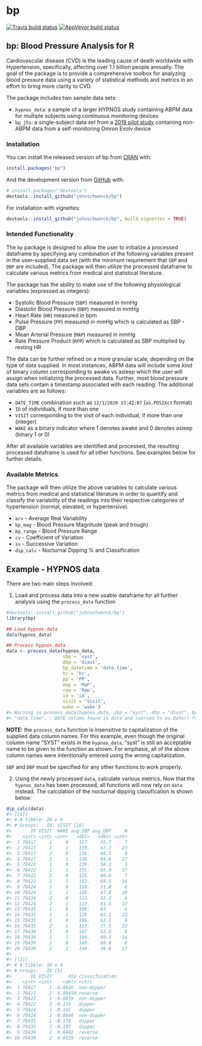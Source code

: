 
<!-- README.md is generated from README.Rmd. Please edit that file -->

# bp

<!-- badges: start -->

[![Travis build
status](https://travis-ci.com/johnschwenck/bp.svg?branch=master)](https://travis-ci.com/johnschwenck/bp)
[![AppVeyor build
status](https://ci.appveyor.com/api/projects/status/github/johnschwenck/bp?branch=master&svg=true)](https://ci.appveyor.com/project/johnschwenck/bp)
<!-- badges: end -->

## bp: Blood Pressure Analysis for R

Cardiovascular disease (CVD) is the leading cause of death worldwide
with Hypertension, specifically, affecting over 1.1 billion people
annually. The goal of the  package is to provide a comprehensive toolbox
for analyzing blood pressure data using a variety of statistical methods
and metrics in an effort to bring more clarity to CVD.

The  package includes two sample data sets:

  - `hypnos_data`: a sample of a larger HYPNOS study containing ABPM
    data for multiple subjects using continuous monitoring devices
  - `bp_jhs`: a single-subject data set from a [2019 pilot
    study](https://dataverse.harvard.edu/dataverse/r4r) containing
    non-ABPM data from a self-monitoring Omron Evolv device

### Installation

You can install the released version of bp from
[CRAN](https://CRAN.R-project.org) with:

``` r
install.packages("bp")
```

And the development version from [GitHub](https://github.com/) with:

``` r
# install.packages("devtools")
devtools::install_github("johnschwenck/bp")
```

For installation with vignettes:

``` r
devtools::install_github("johnschwenck/bp", build_vignettes = TRUE)
```

### Intended Functionality

The `bp` package is designed to allow the user to initialize a processed
dataframe by specifying any combination of the following variables
present in the user-supplied data set (with the minimum requirement that
`SBP` and `DBP` are included). The package will then utilize the
processed dataframe to calculate various metrics from medical and
statistical literature.

The package has the ability to make use of the following physiological
variables (expressed as integers):

  - Systolic Blood Pressure (`SBP`) measured in mmHg
  - Diastolic Blood Pressure (`DBP`) measured in mmHg
  - Heart Rate (`HR`) measured in bpm
  - Pulse Pressure (`PP`) measured in mmHg which is calculated as SBP -
    DBP
  - Mean Arterial Pressure (`MAP`) measured in mmHg
  - Rate Pressure Product (`RPP`) which is calculated as SBP multiplied
    by resting HR

The data can be further refined on a more granular scale, depending on
the type of data supplied. In most instances, ABPM data will include
some kind of binary column corresponding to awake vs asleep which the
user will assign when initializing the processed data. Further, most
blood pressure data sets contain a timestamp associated with each
reading. The additional variables are as follows:

  - `DATE_TIME` combination such as `12/1/2020 13:42:07` (`as.POSIXct`
    format)
  - `ID` of individuals, if more than one
  - `VISIT` corresponding to the visit of each individual, if more than
    one (integer)
  - `WAKE` as a binary indicator where 1 denotes awake and 0 denotes
    asleep (binary 1 or 0)

After all available variables are identified and processed, the
resulting processed dataframe is used for all other functions. See
examples below for further details.

### Available Metrics

The package will then utilize the above variables to calculate various
metrics from medical and statistical literature in order to quantify and
classify the variability of the readings into their respective
categories of hypertension (normal, elevated, or hypertensive).

  - `arv` - Average Real Variability
  - `bp_mag` - Blood Pressure Magnitude (peak and trough)
  - `bp_range` - Blood Pressure Range
  - `cv` - Coefficient of Variation
  - `sv` - Successive Variation
  - `dip_calc` - Nocturnal Dipping % and Classification

## Example - HYPNOS data

There are two main steps involved:

1.  Load and process data into a new usable dataframe for all further
    analysis using the `process_data` function

<!-- end list -->

``` r
#devtools::install_github("johnschwenck/bp")
library(bp)

## Load hypnos_data
data(hypnos_data)

## Process hypnos_data
data <- process_data(hypnos_data, 
                     sbp = 'syst', 
                     dbp = 'diast', 
                     bp_datetime = 'date.time', 
                     hr = 'hr', 
                     pp = 'PP', 
                     map = 'MaP', 
                     rpp = 'Rpp', 
                     id = 'id', 
                     visit = 'Visit', 
                     wake = 'wake')
#> Warning in process_data(hypnos_data, sbp = "syst", dbp = "diast", bp_datetime =
#> "date.time", : DATE column found in data and coerced to as.Date() format.
```

**NOTE:** the `process_data` function is insensitive to capitalization
of the supplied data column names. For this example, even though the
original column name “SYST” exists in the `hypnos_data`, “syst” is still
an acceptable name to be given to the function as shown. For emphasis,
all of the above column names were intentionally entered using the wrong
capitalization.

`SBP` and `DBP` must be specified for any other functions to work
properly.

2.  Using the newly processed `data`, calculate various metrics. Now
    that the `hypnos_data` has been processed, all functions will now
    rely on `data` instead. The calculation of the nocturnal dipping
    classification is shown below:

<!-- end list -->

``` r
dip_calc(data)
#> [[1]]
#> # A tibble: 20 x 6
#> # Groups:   ID, VISIT [10]
#>       ID VISIT  WAKE avg_SBP avg_DBP     N
#>    <int> <int> <int>   <dbl>   <dbl> <int>
#>  1 70417     1     0    117.    55.7     7
#>  2 70417     1     1    129.    67.3    23
#>  3 70417     2     0    136.    60.5     8
#>  4 70417     2     1    136.    65.6    17
#>  5 70422     1     0    139.    58.2     5
#>  6 70422     1     1    151.    65.9    17
#>  7 70422     2     0    125.    60.6     7
#>  8 70422     2     1    152.    69.5    14
#>  9 70424     1     0    110.    51.8     6
#> 10 70424     1     1    128.    67.8    20
#> 11 70424     2     0    113     52.3     6
#> 12 70424     2     1    123.    61.5    17
#> 13 70435     1     0    106.    63       6
#> 14 70435     1     1    129.    82.1    23
#> 15 70435     2     0    106.    63.5     6
#> 16 70435     2     1    133.    77.5    23
#> 17 70439     1     0    167     62.6     8
#> 18 70439     1     1    160.    69.3    14
#> 19 70439     2     0    149.    60.8     6
#> 20 70439     2     1    144.    56.8    17
#> 
#> [[2]]
#> # A tibble: 10 x 4
#> # Groups:   ID [5]
#>       ID VISIT      dip classification
#>    <int> <int>    <dbl> <chr>         
#>  1 70417     1 -0.0926  non-dipper    
#>  2 70417     2  0.00450 reverse       
#>  3 70422     1 -0.0819  non-dipper    
#>  4 70422     2 -0.174   dipper        
#>  5 70424     1 -0.141   dipper        
#>  6 70424     2 -0.0848  non-dipper    
#>  7 70435     1 -0.179   dipper        
#>  8 70435     2 -0.197   dipper        
#>  9 70439     1  0.0442  reverse       
#> 10 70439     2  0.0329  reverse
```
